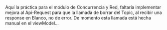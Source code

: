 Aquí la práctica para el módulo de Concurrencia y Red, faltaría implementar
mejora al Api-Request para que la llamada de borrar del Topic, al recibir una
response en Blanco, no de error. De momento esta llamada está hecha manual en 
el viewModel... 
